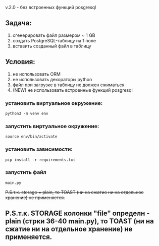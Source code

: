 v.2.0 - без встроенных функций posgresql

## Задача:

1. сгенерировать файл размером ~ 1 GB
2. создать PostgreSQL-таблицу на 1 поле
3. вставить созданный файл в таблицу

## Условия:

1. не использовать ORM
2. не использовать декораторы python
3. файл при загрузке в таблицу не должен сжиматься
4. (NEW) не использовать встроенные функций posgresql

### установить виртуальное окружение:
    python3 -m venv env

### запустить виртуальное окружение:
    source env/bin/activate 

### установить зависимости:
    pip install -r requirements.txt

### запустить файл 
    main.py

 ~~P.S.т.к. storage = plain, то TOAST (ни на сжатие ни на отдельное хранение) не применяется.~~

  ## P.S.т.к. STORAGE колонки "file" определн - plain (стрки 36-40 main.py), то TOAST (ни на сжатие ни на отдельное хранение) не применяется.
